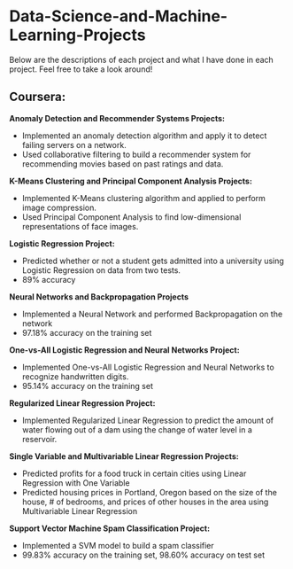 # Data-Science-and-Machine-Learning-Projects

Below are the descriptions of each project and what I have done in each project.  Feel free to take a look around!

## Coursera:

**Anomaly Detection and Recommender Systems Projects:**
- Implemented an anomaly detection algorithm and apply it to detect failing servers on a network.
- Used collaborative filtering to build a recommender system for recommending movies based on past ratings and data.

**K-Means Clustering and Principal Component Analysis Projects:**
- Implemented K-Means clustering algorithm and applied to perform image compression.
- Used Principal Component Analysis to find low-dimensional representations of face images.

**Logistic Regression Project:**
- Predicted whether or not a student gets admitted into a university using Logistic Regression on data from two tests.
- 89% accuracy

**Neural Networks and Backpropagation Projects**
- Implemented a Neural Network and performed Backpropagation on the network
- 97.18% accuracy on the training set

**One-vs-All Logistic Regression and Neural Networks Project:**
- Implemented One-vs-All Logistic Regression and Neural Networks to recognize handwritten digits.
- 95.14% accuracy on the training set

**Regularized Linear Regression Project:**
- Implemented Regularized Linear Regression to predict the amount of water flowing out of a dam using the change of water level in a reservoir.

**Single Variable and Multivariable Linear Regression Projects:**
- Predicted profits for a food truck in certain cities using Linear Regression with One Variable
- Predicted housing prices in Portland, Oregon based on the size of the house, # of bedrooms, and prices of other houses in the area using Multivariable Linear Regression

**Support Vector Machine Spam Classification Project:**
- Implemented a SVM model to build a spam classifier
- 99.83% accuracy on the training set, 98.60% accuracy on test set
